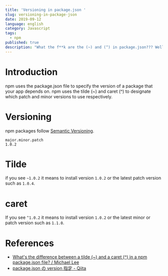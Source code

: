 ```yaml
---
title: 'Versioning in package.json '
slug: versioning-in-package-json
date: 2019-09-12
language: english
category: Javascript
tags:
  - npm
published: true
description: "What the f**k are the (~) and (^) in package.json??? Well...You'll find it out here in this post."
---
```


# Introduction

npm uses the package.json file to specify the version of a package that your app depends on.
npm uses the tilde (~) and caret (^) to designate which patch and minor versions to use respectively.

# Versioning

npm packages follow [Semantic Versioning](https://semver.org/).

```
major.minor.patch
1.0.2
```

# Tilde

if you see `~1.0.2` it means to install version `1.0.2` or the latest patch version such as `1.0.4`.

# caret

If you see `^1.0.2` it means to install version `1.0.2` or the latest minor or patch version such as `1.1.0`.

# References

- [What's the difference between a tilde (~) and a caret (^) in a npm package.json file? / Michael Lee](https://michaelsoolee.com/npm-package-tilde-caret/)
- [package.json の version 指定 - Qiita](https://qiita.com/chihiro/items/5826678bc9287fb57a28)
